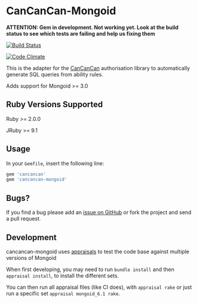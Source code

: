 # CanCanCan-Mongoid

**ATTENTION: Gem in development. Not working yet. Look at the build status to see which tests are failing and help us fixing them** 

[![Build Status](https://travis-ci.org/CanCanCommunity/cancancan-mongoid.svg?branch=develop)](https://travis-ci.org/CanCanCommunity/cancancan-mongoid)

[![Code Climate](https://codeclimate.com/github/CanCanCommunity/cancancan-mongoid/badges/gpa.svg)](https://codeclimate.com/github/CanCanCommunity/cancancan-mongoid) 

This is the adapter for the [CanCanCan](https://github.com/CanCanCommunity/cancancan) authorisation
library to automatically generate SQL queries from ability rules.

Adds support for Mongoid >= 3.0

## Ruby Versions Supported

Ruby >= 2.0.0

JRuby >= 9.1

## Usage

In your `Gemfile`, insert the following line:

```ruby
gem 'cancancan'
gem 'cancancan-mongoid'
```
## Bugs?

If you find a bug please add an [issue on GitHub](https://github.com/CanCanCommunity/cancancan-mongoid/issues) or fork the project and send a pull request.


## Development

cancancan-mongoid uses [appraisals](https://github.com/thoughtbot/appraisal) to test the code base against multiple versions 
of Mongoid

When first developing, you may need to run `bundle install` and then `appraisal install`, to install the different sets.

You can then run all appraisal files (like CI does), with `appraisal rake` or just run a specific set `appraisal mongoid_6.1 rake`.
